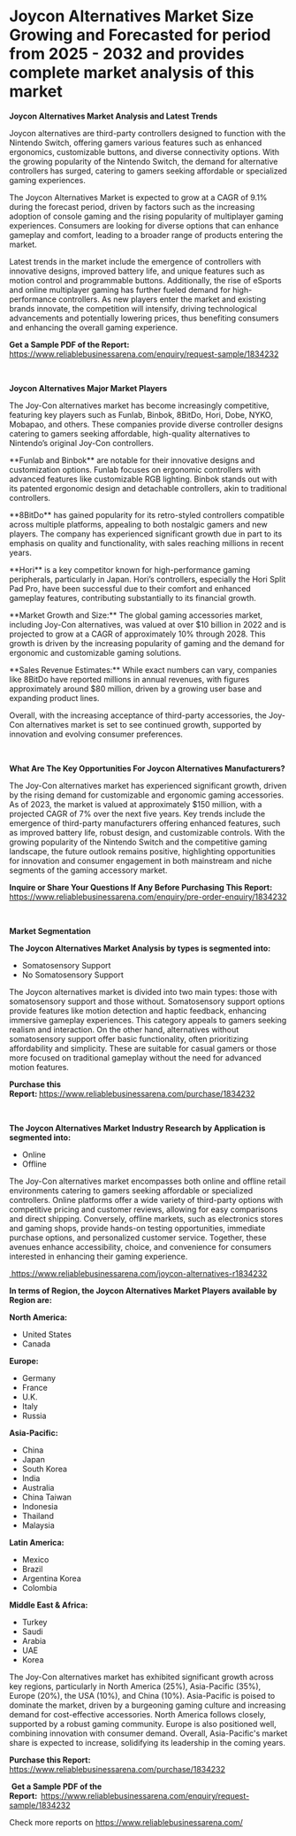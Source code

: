<p><h1>Joycon Alternatives Market Size Growing and Forecasted for period from 2025 - 2032 and provides complete market analysis of this market</h1></p><p><strong>Joycon Alternatives Market Analysis and Latest Trends</strong></p>
<p><p>Joycon alternatives are third-party controllers designed to function with the Nintendo Switch, offering gamers various features such as enhanced ergonomics, customizable buttons, and diverse connectivity options. With the growing popularity of the Nintendo Switch, the demand for alternative controllers has surged, catering to gamers seeking affordable or specialized gaming experiences.</p><p>The Joycon Alternatives Market is expected to grow at a CAGR of 9.1% during the forecast period, driven by factors such as the increasing adoption of console gaming and the rising popularity of multiplayer gaming experiences. Consumers are looking for diverse options that can enhance gameplay and comfort, leading to a broader range of products entering the market.</p><p>Latest trends in the market include the emergence of controllers with innovative designs, improved battery life, and unique features such as motion control and programmable buttons. Additionally, the rise of eSports and online multiplayer gaming has further fueled demand for high-performance controllers. As new players enter the market and existing brands innovate, the competition will intensify, driving technological advancements and potentially lowering prices, thus benefiting consumers and enhancing the overall gaming experience.</p></p>
<p><strong>Get a Sample PDF of the Report:&nbsp;</strong> <a href="https://www.reliablebusinessarena.com/enquiry/request-sample/1834232?utm_campaign=2106&utm_medium=2&utm_source=Github&utm_content=ia&utm_term=07022025&utm_id=joycon-alternatives">https://www.reliablebusinessarena.com/enquiry/request-sample/1834232</a></p>
<p>&nbsp;</p>
<p><strong>Joycon Alternatives Major Market Players</strong></p>
<p><p>The Joy-Con alternatives market has become increasingly competitive, featuring key players such as Funlab, Binbok, 8BitDo, Hori, Dobe, NYKO, Mobapao, and others. These companies provide diverse controller designs catering to gamers seeking affordable, high-quality alternatives to Nintendo’s original Joy-Con controllers.</p><p>**Funlab and Binbok** are notable for their innovative designs and customization options. Funlab focuses on ergonomic controllers with advanced features like customizable RGB lighting. Binbok stands out with its patented ergonomic design and detachable controllers, akin to traditional controllers.</p><p>**8BitDo** has gained popularity for its retro-styled controllers compatible across multiple platforms, appealing to both nostalgic gamers and new players. The company has experienced significant growth due in part to its emphasis on quality and functionality, with sales reaching millions in recent years.</p><p>**Hori** is a key competitor known for high-performance gaming peripherals, particularly in Japan. Hori’s controllers, especially the Hori Split Pad Pro, have been successful due to their comfort and enhanced gameplay features, contributing substantially to its financial growth.</p><p>**Market Growth and Size:** The global gaming accessories market, including Joy-Con alternatives, was valued at over $10 billion in 2022 and is projected to grow at a CAGR of approximately 10% through 2028. This growth is driven by the increasing popularity of gaming and the demand for ergonomic and customizable gaming solutions.</p><p>**Sales Revenue Estimates:** While exact numbers can vary, companies like 8BitDo have reported millions in annual revenues, with figures approximately around $80 million, driven by a growing user base and expanding product lines.</p><p>Overall, with the increasing acceptance of third-party accessories, the Joy-Con alternatives market is set to see continued growth, supported by innovation and evolving consumer preferences.</p></p>
<p>&nbsp;</p>
<p><strong>What Are The Key Opportunities For Joycon Alternatives Manufacturers?</strong></p>
<p><p>The Joy-Con alternatives market has experienced significant growth, driven by the rising demand for customizable and ergonomic gaming accessories. As of 2023, the market is valued at approximately $150 million, with a projected CAGR of 7% over the next five years. Key trends include the emergence of third-party manufacturers offering enhanced features, such as improved battery life, robust design, and customizable controls. With the growing popularity of the Nintendo Switch and the competitive gaming landscape, the future outlook remains positive, highlighting opportunities for innovation and consumer engagement in both mainstream and niche segments of the gaming accessory market.</p></p>
<p><strong>Inquire or Share Your Questions If Any Before Purchasing This Report:</strong> <a href="https://www.reliablebusinessarena.com/enquiry/pre-order-enquiry/1834232?utm_campaign=2106&utm_medium=2&utm_source=Github&utm_content=ia&utm_term=07022025&utm_id=joycon-alternatives">https://www.reliablebusinessarena.com/enquiry/pre-order-enquiry/1834232</a></p>
<p>&nbsp;</p>
<p><strong>Market Segmentation</strong></p>
<p><strong>The Joycon Alternatives Market Analysis by types is segmented into:</strong></p>
<p><ul><li>Somatosensory Support</li><li>No Somatosensory Support</li></ul></p>
<p><p>The Joycon alternatives market is divided into two main types: those with somatosensory support and those without. Somatosensory support options provide features like motion detection and haptic feedback, enhancing immersive gameplay experiences. This category appeals to gamers seeking realism and interaction. On the other hand, alternatives without somatosensory support offer basic functionality, often prioritizing affordability and simplicity. These are suitable for casual gamers or those more focused on traditional gameplay without the need for advanced motion features.</p></p>
<p><strong>Purchase this Report:&nbsp;</strong><a href="https://www.reliablebusinessarena.com/purchase/1834232?utm_campaign=2106&utm_medium=2&utm_source=Github&utm_content=ia&utm_term=07022025&utm_id=joycon-alternatives">https://www.reliablebusinessarena.com/purchase/1834232</a></p>
<p>&nbsp;</p>
<p><strong>The Joycon Alternatives Market Industry Research by Application is segmented into:</strong></p>
<p><ul><li>Online</li><li>Offline</li></ul></p>
<p><p>The Joy-Con alternatives market encompasses both online and offline retail environments catering to gamers seeking affordable or specialized controllers. Online platforms offer a wide variety of third-party options with competitive pricing and customer reviews, allowing for easy comparisons and direct shipping. Conversely, offline markets, such as electronics stores and gaming shops, provide hands-on testing opportunities, immediate purchase options, and personalized customer service. Together, these avenues enhance accessibility, choice, and convenience for consumers interested in enhancing their gaming experience.</p></p>
<p><a href="https://www.reliablebusinessarena.com/joycon-alternatives-r1834232?utm_campaign=2106&utm_medium=2&utm_source=Github&utm_content=ia&utm_term=07022025&utm_id=joycon-alternatives">&nbsp;https://www.reliablebusinessarena.com/joycon-alternatives-r1834232</a></p>
<p><strong>In terms of Region, the Joycon Alternatives Market Players available by Region are:</strong></p>
<p>
    <p> <strong> North America: </strong>
        <ul>
            <li>United States</li>
            <li>Canada</li>
        </ul>
        </p> 
    <p> <strong> Europe: </strong>
        <ul>
            <li>Germany</li>
            <li>France</li>
            <li>U.K.</li>
            <li>Italy</li>
            <li>Russia</li>
        </ul>
        </p> 
    <p> <strong> Asia-Pacific: </strong>
        <ul>
            <li>China</li>
            <li>Japan</li>
            <li>South Korea</li>
            <li>India</li>
            <li>Australia</li>
            <li>China Taiwan</li>
            <li>Indonesia</li>
            <li>Thailand</li>
            <li>Malaysia</li>
        </ul>
        </p> 
    <p> <strong> Latin America: </strong>
        <ul>
            <li>Mexico</li>
            <li>Brazil</li>
            <li>Argentina Korea</li>
            <li>Colombia</li>
        </ul>
        </p> 
    <p> <strong> Middle East & Africa: </strong>
        <ul>
            <li>Turkey</li>
            <li>Saudi</li>
            <li>Arabia</li>
            <li>UAE</li>
            <li>Korea</li>
        </ul>
    </p>
    </p>
<p><p>The Joy-Con alternatives market has exhibited significant growth across key regions, particularly in North America (25%), Asia-Pacific (35%), Europe (20%), the USA (10%), and China (10%). Asia-Pacific is poised to dominate the market, driven by a burgeoning gaming culture and increasing demand for cost-effective accessories. North America follows closely, supported by a robust gaming community. Europe is also positioned well, combining innovation with consumer demand. Overall, Asia-Pacific's market share is expected to increase, solidifying its leadership in the coming years.</p></p>
<p><strong>Purchase this Report: </strong><a href="https://www.reliablebusinessarena.com/purchase/1834232?utm_campaign=2106&utm_medium=2&utm_source=Github&utm_content=ia&utm_term=07022025&utm_id=joycon-alternatives">https://www.reliablebusinessarena.com/purchase/1834232</a></p>
<p>&nbsp;<strong>Get a Sample PDF of the Report:&nbsp;&nbsp;</strong><a href="https://www.reliablebusinessarena.com/enquiry/request-sample/1834232?utm_campaign=2106&utm_medium=2&utm_source=Github&utm_content=ia&utm_term=07022025&utm_id=joycon-alternatives">https://www.reliablebusinessarena.com/enquiry/request-sample/1834232</a></p>
<p><strong></strong></p>
<p>Check more reports on <a href="https://www.reliablebusinessarena.com/?utm_campaign=2106&utm_medium=2&utm_source=Github&utm_content=ia&utm_term=07022025&utm_id=joycon-alternatives">https://www.reliablebusinessarena.com/</a></p>
